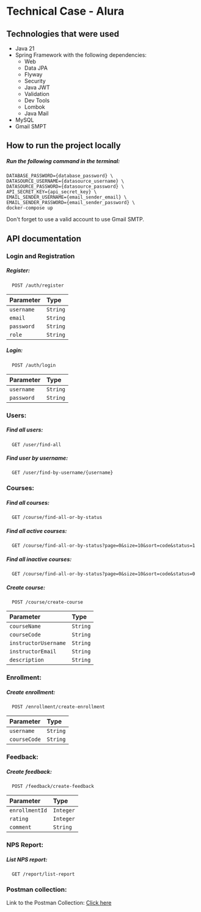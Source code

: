 # Technical Case - Alura

## Technologies that were used
- Java 21
- Spring Framework with the following dependencies:
    - Web
    - Data JPA
    - Flyway
    - Security
    - Java JWT
    - Validation
    - Dev Tools
    - Lombok
    - Java Mail
- MySQL
- Gmail SMPT
## How to run the project locally
##### Run the following command in the terminal:
```shell
DATABASE_PASSWORD={database_password} \
DATASOURCE_USERNAME={datasource_username} \
DATASOURCE_PASSWORD={datasource_password} \
API_SECRET_KEY={api_secret_key} \
EMAIL_SENDER_USERNAME={email_sender_email} \
EMAIL_SENDER_PASSWORD={email_sender_password} \
docker-compose up
```
Don't forget to use a valid account to use Gmail SMTP.
## API documentation
### Login and Registration
##### Register:
```http
  POST /auth/register
```
| Parameter  | Type       |
|:-----------| :--------- |
| `username` | `String` |
| `email`    | `String` |
| `password` | `String` |
| `role`     | `String` |

##### Login:
```http
  POST /auth/login
```
| Parameter       | Type       |
|:----------------| :--------- |
| `username`      | `String` |
| `password`      | `String` |

### Users:
##### Find all users:
```http
  GET /user/find-all
```
##### Find user by username:
```http
  GET /user/find-by-username/{username}
```

### Courses:
##### Find all courses:
```http
  GET /course/find-all-or-by-status
```
##### Find all active courses:
```http
  GET /course/find-all-or-by-status?page=0&size=10&sort=code&status=1
```
##### Find all inactive courses:
```http
  GET /course/find-all-or-by-status?page=0&size=10&sort=code&status=0
```

##### Create course:
```http
  POST /course/create-course
```
| Parameter   | Type       |
| :---------- | :--------- |
| `courseName` | `String` |
| `courseCode` | `String` |
| `instructorUsername` | `String` |
| `instructorEmail` | `String` |
| `description` | `String` |

### Enrollment:
##### Create enrollment:
```http
  POST /enrollment/create-enrollment
```
| Parameter   | Type       |
| :---------- | :--------- |
| `username` | `String` |
| `courseCode` | `String` |

### Feedback:
##### Create feedback:
```http
  POST /feedback/create-feedback
```
| Parameter   | Type       |
| :---------- | :--------- |
| `enrollmentId` | `Integer` |
| `rating` | `Integer` |
| `comment` | `String` |

### NPS Report:
##### List NPS report:
```http
  GET /report/list-report
```

### Postman collection:
Link to the Postman Collection: [Click here](https://www.postman.com/lunar-sunset-33386/workspace/alura-case/collection/21327501-5c9a82b5-3970-4bf2-914a-191d5b80df22?action=share&creator=21327501)


